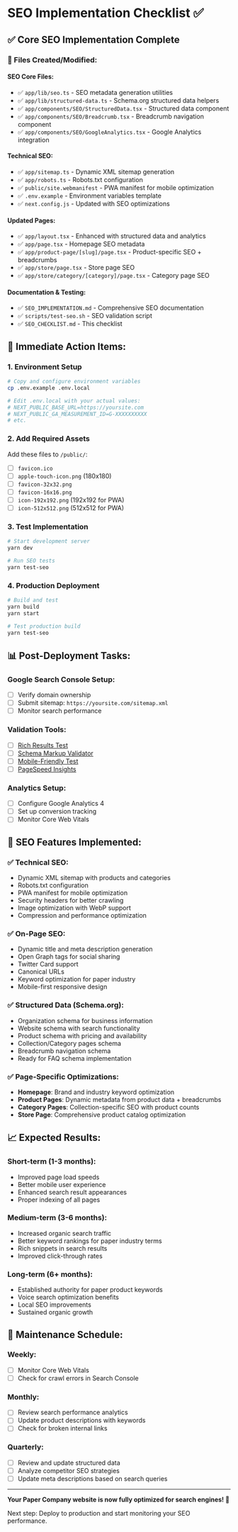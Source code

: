 # SEO Implementation Checklist ✅

## ✅ Core SEO Implementation Complete

### 📁 Files Created/Modified:

#### SEO Core Files:
- ✅ `app/lib/seo.ts` - SEO metadata generation utilities
- ✅ `app/lib/structured-data.ts` - Schema.org structured data helpers
- ✅ `app/components/SEO/StructuredData.tsx` - Structured data component
- ✅ `app/components/SEO/Breadcrumb.tsx` - Breadcrumb navigation component
- ✅ `app/components/SEO/GoogleAnalytics.tsx` - Google Analytics integration

#### Technical SEO:
- ✅ `app/sitemap.ts` - Dynamic XML sitemap generation
- ✅ `app/robots.ts` - Robots.txt configuration
- ✅ `public/site.webmanifest` - PWA manifest for mobile optimization
- ✅ `.env.example` - Environment variables template
- ✅ `next.config.js` - Updated with SEO optimizations

#### Updated Pages:
- ✅ `app/layout.tsx` - Enhanced with structured data and analytics
- ✅ `app/page.tsx` - Homepage SEO metadata
- ✅ `app/product-page/[slug]/page.tsx` - Product-specific SEO + breadcrumbs
- ✅ `app/store/page.tsx` - Store page SEO
- ✅ `app/store/category/[category]/page.tsx` - Category page SEO

#### Documentation & Testing:
- ✅ `SEO_IMPLEMENTATION.md` - Comprehensive SEO documentation
- ✅ `scripts/test-seo.sh` - SEO validation script
- ✅ `SEO_CHECKLIST.md` - This checklist

## 🚀 Immediate Action Items:

### 1. Environment Setup
```bash
# Copy and configure environment variables
cp .env.example .env.local

# Edit .env.local with your actual values:
# NEXT_PUBLIC_BASE_URL=https://yoursite.com
# NEXT_PUBLIC_GA_MEASUREMENT_ID=G-XXXXXXXXXX
# etc.
```

### 2. Add Required Assets
Add these files to `/public/`:
- [ ] `favicon.ico`
- [ ] `apple-touch-icon.png` (180x180)
- [ ] `favicon-32x32.png`
- [ ] `favicon-16x16.png`
- [ ] `icon-192x192.png` (192x192 for PWA)
- [ ] `icon-512x512.png` (512x512 for PWA)

### 3. Test Implementation
```bash
# Start development server
yarn dev

# Run SEO tests
yarn test-seo
```

### 4. Production Deployment
```bash
# Build and test
yarn build
yarn start

# Test production build
yarn test-seo
```

## 📊 Post-Deployment Tasks:

### Google Search Console Setup:
- [ ] Verify domain ownership
- [ ] Submit sitemap: `https://yoursite.com/sitemap.xml`
- [ ] Monitor search performance

### Validation Tools:
- [ ] [Rich Results Test](https://search.google.com/test/rich-results)
- [ ] [Schema Markup Validator](https://validator.schema.org/)
- [ ] [Mobile-Friendly Test](https://search.google.com/test/mobile-friendly)
- [ ] [PageSpeed Insights](https://pagespeed.web.dev/)

### Analytics Setup:
- [ ] Configure Google Analytics 4
- [ ] Set up conversion tracking
- [ ] Monitor Core Web Vitals

## 🎯 SEO Features Implemented:

### ✅ Technical SEO:
- Dynamic XML sitemap with products and categories
- Robots.txt configuration
- PWA manifest for mobile optimization
- Security headers for better crawling
- Image optimization with WebP support
- Compression and performance optimization

### ✅ On-Page SEO:
- Dynamic title and meta description generation
- Open Graph tags for social sharing
- Twitter Card support
- Canonical URLs
- Keyword optimization for paper industry
- Mobile-first responsive design

### ✅ Structured Data (Schema.org):
- Organization schema for business information
- Website schema with search functionality
- Product schema with pricing and availability
- Collection/Category pages schema
- Breadcrumb navigation schema
- Ready for FAQ schema implementation

### ✅ Page-Specific Optimizations:
- **Homepage**: Brand and industry keyword optimization
- **Product Pages**: Dynamic metadata from product data + breadcrumbs
- **Category Pages**: Collection-specific SEO with product counts
- **Store Page**: Comprehensive product catalog optimization

## 📈 Expected Results:

### Short-term (1-3 months):
- Improved page load speeds
- Better mobile user experience
- Enhanced search result appearances
- Proper indexing of all pages

### Medium-term (3-6 months):
- Increased organic search traffic
- Better keyword rankings for paper industry terms
- Rich snippets in search results
- Improved click-through rates

### Long-term (6+ months):
- Established authority for paper product keywords
- Voice search optimization benefits
- Local SEO improvements
- Sustained organic growth

## 🔄 Maintenance Schedule:

### Weekly:
- [ ] Monitor Core Web Vitals
- [ ] Check for crawl errors in Search Console

### Monthly:
- [ ] Review search performance analytics
- [ ] Update product descriptions with keywords
- [ ] Check for broken internal links

### Quarterly:
- [ ] Review and update structured data
- [ ] Analyze competitor SEO strategies
- [ ] Update meta descriptions based on search queries

---

**Your Paper Company website is now fully optimized for search engines! 🎉**

Next step: Deploy to production and start monitoring your SEO performance.
